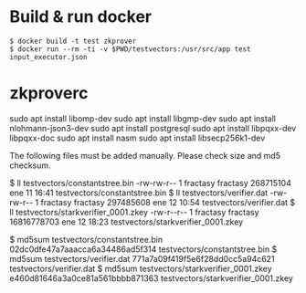 # Build & run docker

```
$ docker build -t test zkprover
$ docker run --rm -ti -v $PWD/testvectors:/usr/src/app test input_executor.json
```

# zkproverc

sudo apt install libomp-dev
sudo apt install libgmp-dev
sudo apt install nlohmann-json3-dev
sudo apt install postgresql
sudo apt install libpqxx-dev libpqxx-doc
sudo apt install nasm
sudo apt install libsecp256k1-dev

The following files must be added manually.  Please check size and md5 checksum.

$ ll testvectors/constantstree.bin
-rw-rw-r-- 1 fractasy fractasy 268715104 ene 11 16:41 testvectors/constantstree.bin
$ ll testvectors/verifier.dat
-rw-rw-r-- 1 fractasy fractasy 297485608 ene 12 10:54 testvectors/verifier.dat
$ ll testvectors/starkverifier_0001.zkey
-rw-r--r-- 1 fractasy fractasy 16816778703 ene 12 18:23 testvectors/starkverifier_0001.zkey

$ md5sum testvectors/constantstree.bin
02dc0dfe47a7aaacca6a34486ad5f314  testvectors/constantstree.bin
$ md5sum testvectors/verifier.dat
771a7a09f419f5e6f28dd0cc5a94c621  testvectors/verifier.dat
$ md5sum testvectors/starkverifier_0001.zkey
e460d81646a3a0ce81a561bbbb871363  testvectors/starkverifier_0001.zkey
